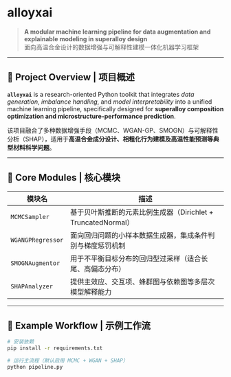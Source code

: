 # alloyxai

> **A modular machine learning pipeline for data augmentation and explainable modeling in superalloy design**  
> 面向高温合金设计的数据增强与可解释性建模一体化机器学习框架

---

## 🔬 Project Overview | 项目概述

**`alloyxai`** is a research-oriented Python toolkit that integrates *data generation*, *imbalance handling*, and *model interpretability* into a unified machine learning pipeline, specifically designed for **superalloy composition optimization and microstructure-performance prediction**.

该项目融合了多种数据增强手段（MCMC、WGAN-GP、SMOGN）与可解释性分析（SHAP），适用于**高温合金成分设计、相粗化行为建模及高温性能预测等典型材料科学问题**。

---

## 🧩 Core Modules | 核心模块

| 模块名            | 描述 |
|-------------------|------|
| `MCMCSampler`     | 基于贝叶斯推断的元素比例生成器（Dirichlet + TruncatedNormal） |
| `WGANGPRegressor` | 面向回归问题的小样本数据生成器，集成条件判别与梯度惩罚机制 |
| `SMOGNAugmentor`  | 用于不平衡目标分布的回归型过采样（适合长尾、高偏态分布） |
| `SHAPAnalyzer`    | 提供主效应、交互项、蜂群图与依赖图等多层次模型解释能力 |

---

## 🚀 Example Workflow | 示例工作流

```bash
# 安装依赖
pip install -r requirements.txt

# 运行主流程（默认启用 MCMC + WGAN + SHAP）
python pipeline.py
